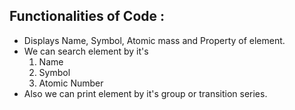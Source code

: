## Functionalities of Code : 
* Displays Name, Symbol, Atomic mass and Property of element.
* We can search element by it's
   1. Name
   2. Symbol
   3. Atomic Number
* Also we can print element by it's group or transition series.
